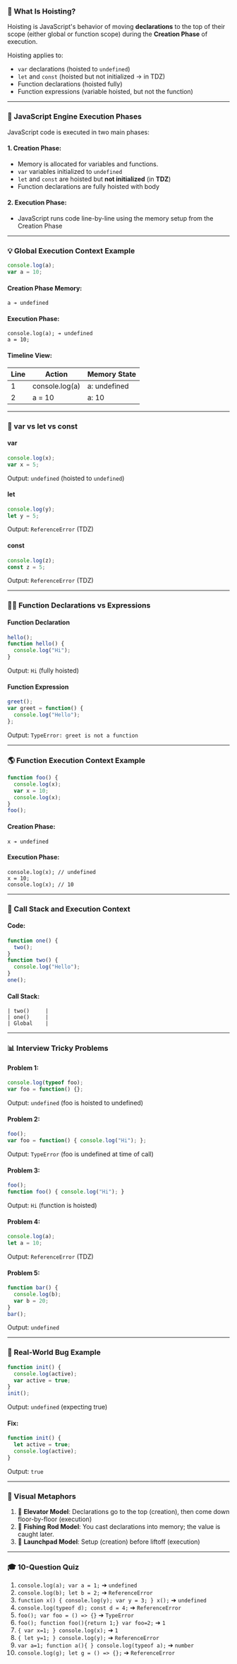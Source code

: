 ### 💪 What Is Hoisting?

Hoisting is JavaScript's behavior of moving **declarations** to the top of their scope (either global or function scope) during the **Creation Phase** of execution.

Hoisting applies to:

* `var` declarations (hoisted to `undefined`)
* `let` and `const` (hoisted but not initialized → in TDZ)
* Function declarations (hoisted fully)
* Function expressions (variable hoisted, but not the function)

---

### 🧠 JavaScript Engine Execution Phases

JavaScript code is executed in two main phases:

#### 1. Creation Phase:

* Memory is allocated for variables and functions.
* `var` variables initialized to `undefined`
* `let` and `const` are hoisted but **not initialized** (in **TDZ**)
* Function declarations are fully hoisted with body

#### 2. Execution Phase:

* JavaScript runs code line-by-line using the memory setup from the Creation Phase

---

### 💡 Global Execution Context Example

```javascript
console.log(a);
var a = 10;
```

#### Creation Phase Memory:

```
a ➔ undefined
```

#### Execution Phase:

```
console.log(a); ➔ undefined
a = 10;
```

#### Timeline View:

| Line | Action         | Memory State |
| ---- | -------------- | ------------ |
| 1    | console.log(a) | a: undefined |
| 2    | a = 10         | a: 10        |

---

### 🧐 var vs let vs const

#### var

```javascript
console.log(x);
var x = 5;
```

Output: `undefined` (hoisted to `undefined`)

#### let

```javascript
console.log(y);
let y = 5;
```

Output: `ReferenceError` (TDZ)

#### const

```javascript
console.log(z);
const z = 5;
```

Output: `ReferenceError` (TDZ)

---

### 👨‍🔧 Function Declarations vs Expressions

#### Function Declaration

```javascript
hello();
function hello() {
  console.log("Hi");
}
```

Output: `Hi` (fully hoisted)

#### Function Expression

```javascript
greet();
var greet = function() {
  console.log("Hello");
};
```

Output: `TypeError: greet is not a function`

---

### 🌎 Function Execution Context Example

```javascript
function foo() {
  console.log(x);
  var x = 10;
  console.log(x);
}
foo();
```

#### Creation Phase:

```
x ➔ undefined
```

#### Execution Phase:

```
console.log(x); // undefined
x = 10;
console.log(x); // 10
```

---

### 🔀 Call Stack and Execution Context

#### Code:

```javascript
function one() {
  two();
}
function two() {
  console.log("Hello");
}
one();
```

#### Call Stack:

```
| two()     |
| one()     |
| Global    |
```

---

### 📊 Interview Tricky Problems

#### Problem 1:

```javascript
console.log(typeof foo);
var foo = function() {};
```

Output: `undefined` (foo is hoisted to undefined)

#### Problem 2:

```javascript
foo();
var foo = function() { console.log("Hi"); };
```

Output: `TypeError` (foo is undefined at time of call)

#### Problem 3:

```javascript
foo();
function foo() { console.log("Hi"); }
```

Output: `Hi` (function is hoisted)

#### Problem 4:

```javascript
console.log(a);
let a = 10;
```

Output: `ReferenceError` (TDZ)

#### Problem 5:

```javascript
function bar() {
  console.log(b);
  var b = 20;
}
bar();
```

Output: `undefined`

---

### 🔧 Real-World Bug Example

```javascript
function init() {
  console.log(active);
  var active = true;
}
init();
```

Output: `undefined` (expecting true)

#### Fix:

```javascript
function init() {
  let active = true;
  console.log(active);
}
```

Output: `true`

---

### 🔮 Visual Metaphors

1. 🔺 **Elevator Model**: Declarations go to the top (creation), then come down floor-by-floor (execution)
2. 🌿 **Fishing Rod Model**: You cast declarations into memory; the value is caught later.
3. 🌌 **Launchpad Model**: Setup (creation) before liftoff (execution)

---

### 🎓 10-Question Quiz

1. `console.log(a); var a = 1;` ➔ `undefined`
2. `console.log(b); let b = 2;` ➔ `ReferenceError`
3. `function x() { console.log(y); var y = 3; } x();` ➔ `undefined`
4. `console.log(typeof d); const d = 4;` ➔ `ReferenceError`
5. `foo(); var foo = () => {}` ➔ `TypeError`
6. `foo(); function foo(){return 1;} var foo=2;` ➔ `1`
7. `{ var x=1; } console.log(x);` ➔ `1`
8. `{ let y=1; } console.log(y);` ➔ `ReferenceError`
9. `var a=1; function a(){ } console.log(typeof a);` ➔ `number`
10. `console.log(g); let g = () => {};` ➔ `ReferenceError`
